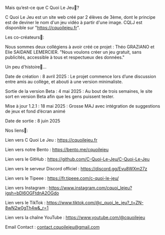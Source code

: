 Mais qu’est-ce que C Quoi Le Jeu🤔?

C Quoi Le Jeu est un site web créé par 2 élèves de 3ème, dont le principe est de deviner le nom d'un jeu vidéo à partir d'une image. CQLJ est disponible sur "https://cquoilejeu.fr".

Les co-créateurs🤝:

Nous sommes deux collégiens à avoir créé ce projet : Théo GRAZIANO et Elie SAIDANE LEMERCIER. "Nous voulons créer un jeu gratuit, sans publicités, accessible à tous et respectueux des données."

Un peu d'histoire📜...

Date de création : 8 avril 2025 : Le projet commence lors d’une discussion entre amis au collège, et abouti à une version minimaliste.

Sortie de la version Beta : 4 mai 2025 : Au bout de trois semaines, le site sort en version Beta afin que les gens puissent tester.

Mise à jour 1.2.1 : 18 mai 2025 : Grosse MAJ avec intégration de suggestions de jeux et fond d’écran animé

Date de sortie : 8 juin 2025

Nos liens🔗:

Lien vers C Quoi Le Jeu : https://cquoilejeu.fr

Lien vers notre Bento : https://bento.me/cquoilejeu

Lien vers le GitHub : https://github.com/C-Quoi-Le-Jeu/C-Quoi-Le-Jeu

Lien vers le serveur Discord officiel : https://discord.gg/Evu8WXm27z

Lien vers le Tipeee : https://fr.tipeee.com/c-quoi-le-jeu/

Lien vers Instagram : https://www.instagram.com/cquoi_lejeu?igsh=bDl6OGFtdnA2OGdo

Lien vers le TikTok : https://www.tiktok.com/@c_quoi_le_jeu?_t=ZN-8wN2w0gTh4w&_r=1

Lien vers la chaîne YouTube : https://www.youtube.com/@cquoilejeu

Email Contact : contact.cquoilejeu@gmail.com
